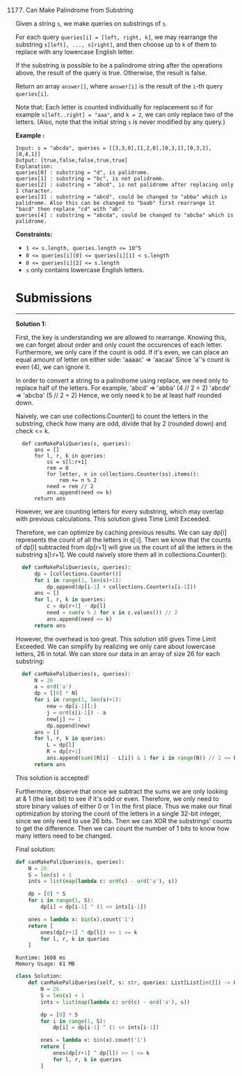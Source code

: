 1177. Can Make Palindrome from Substring

Given a string `s`, we make queries on substrings of `s`.

For each query `queries[i] = [left, right, k]`, we may rearrange the substring `s[left], ..., s[right]`, and then choose up to `k` of them to replace with any lowercase English letter. 

If the substring is possible to be a palindrome string after the operations above, the result of the query is true. Otherwise, the result is false.

Return an array `answer[]`, where `answer[i]` is the result of the `i`-th query `queries[i]`.

Note that: Each letter is counted individually for replacement so if for example `s[left..right] = "aaa"`, and `k = 2`, we can only replace two of the letters.  (Also, note that the initial string `s` is never modified by any query.)

 

**Example :**
```
Input: s = "abcda", queries = [[3,3,0],[1,2,0],[0,3,1],[0,3,2],[0,4,1]]
Output: [true,false,false,true,true]
Explanation:
queries[0] : substring = "d", is palidrome.
queries[1] : substring = "bc", is not palidrome.
queries[2] : substring = "abcd", is not palidrome after replacing only 1 character.
queries[3] : substring = "abcd", could be changed to "abba" which is palidrome. Also this can be changed to "baab" first rearrange it "bacd" then replace "cd" with "ab".
queries[4] : substring = "abcda", could be changed to "abcba" which is palidrome.
``` 

**Constraints:**

* `1 <= s.length, queries.length <= 10^5`
* `0 <= queries[i][0] <= queries[i][1] < s.length`
* `0 <= queries[i][2] <= s.length`
* `s` only contains lowercase English letters.

# Submissions
---
**Solution 1:**

First, the key is understanding we are allowed to rearrange. Knowing this, we can forget about order and only count the occurences of each letter.
Furthermore, we only care if the count is odd. If it's even, we can place an equal amount of letter on either side:
'aaaac' => 'aacaa'
Since 'a''s count is even (4), we can ignore it.

In order to convert a string to a palindrome using replace, we need only to replace half of the letters. For example,
'abcd' => 'abba' (4 // 2 = 2)
'abcde' => 'abcba' (5 // 2 = 2)
Hence, we only need k to be at least half rounded down.

Naively, we can use collections.Counter() to count the letters in the substring, check how many are odd, divide that by 2 (rounded down) and check <= k.
```
  def canMakePaliQueries(s, queries):
      ans = []
      for l, r, k in queries:
          ss = s[l:r+1]
          rem = 0
          for letter, n in collections.Counter(ss).items():
              rem += n % 2
          need = rem // 2
          ans.append(need <= k)
      return ans
```
However, we are counting letters for every substring, which may overlap with previous calculations. This solution gives Time Limit Exceeded.

Therefore, we can optimize by caching previous results. We can say dp[i] represents the count of all the letters in s[:i]. Then we know that the counts of dp[l] subtracted from dp[r+1] will give us the count of all the letters in the substring s[l:r+1]. We could naively store them all in collections.Counter():
```python
  def canMakePaliQueries(s, queries):
      dp = [collections.Counter()]
      for i in range(1, len(s)+1):
          dp.append(dp[i-1] + collections.Counter(s[i-1]))
      ans = []
      for l, r, k in queries:
          c = dp[r+1] - dp[l]
          need = sum(v % 2 for v in c.values()) // 2
          ans.append(need <= k)
      return ans
```
However, the overhead is too great. This solution still gives Time Limit Exceeded. We can simplify by realizing we only care about lowercase letters, 26 in total. We can store our data in an array of size 26 for each substring:

```python
  def canMakePaliQueries(s, queries):
      N = 26
      a = ord('a')
      dp = [[0] * N]
      for i in range(1, len(s)+1):
          new = dp[i-1][:]
          j = ord(s[i-1]) - a
          new[j] += 1
          dp.append(new)
      ans = []
      for l, r, k in queries:
          L = dp[l]
          R = dp[r+1]
          ans.append(sum((R[i] - L[i]) & 1 for i in range(N)) // 2 <= k)
      return ans
```
This solution is accepted!

Furthermore, observe that once we subtract the sums we are only looking at & 1 (the last bit) to see if it's odd or even. Therefore, we only need to store binary values of either 0 or 1 in the first place. Thus we make our final optimization by storing the count of the letters in a single 32-bit integer, since we only need to use 26 bits. Then we can XOR the substrings' counts to get the difference. Then we can count the number of 1 bits to know how many letters need to be changed.

Final solution:
```python
def canMakePaliQueries(s, queries):
    N = 26
    S = len(s) + 1
    ints = list(map(lambda c: ord(c) - ord('a'), s))

    dp = [0] * S
    for i in range(1, S):
        dp[i] = dp[i-1] ^ (1 << ints[i-1])

    ones = lambda x: bin(x).count('1')
    return [
        ones(dp[r+1] ^ dp[l]) >> 1 <= k
        for l, r, k in queries
    ]
```
```
Runtime: 1608 ms
Memory Usage: 61 MB
```
```python
class Solution:
    def canMakePaliQueries(self, s: str, queries: List[List[int]]) -> List[bool]:
        N = 26
        S = len(s) + 1
        ints = list(map(lambda c: ord(c) - ord('a'), s))

        dp = [0] * S
        for i in range(1, S):
            dp[i] = dp[i-1] ^ (1 << ints[i-1])

        ones = lambda x: bin(x).count('1')
        return [
            ones(dp[r+1] ^ dp[l]) >> 1 <= k
            for l, r, k in queries
        ]
```